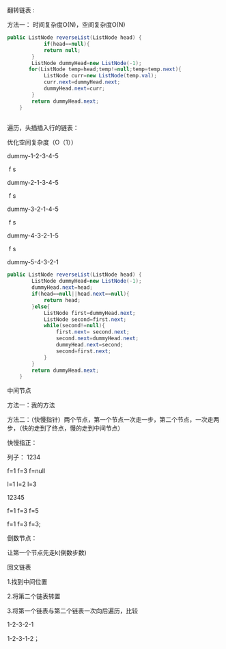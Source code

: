 翻转链表 :

方法一： 时间复杂度O(N)，空间复杂度O(N)

```java
public ListNode reverseList(ListNode head) {
            if(head==null){
            return null;
        }
        ListNode dummyHead=new ListNode(-1);
       for(ListNode temp=head;temp!=null;temp=temp.next){
            ListNode curr=new ListNode(temp.val);
            curr.next=dummyHead.next;
            dummyHead.next=curr;
        }
        return dummyHead.next;
    }
    
```



遍历，头插插入行的链表：

优化空间复杂度（O（1））



dummy-1-2-3-4-5

​		f  s

dummy-2-1-3-4-5

​	           f  s   	

dummy-3-2-1-4-5

​                      f  s

dummy-4-3-2-1-5

​			  f  s

dummy-5-4-3-2-1



```java
public ListNode reverseList(ListNode head) {
        ListNode dummyHead=new ListNode(-1);
        dummyHead.next=head;
        if(head==null||head.next==null){
            return head;
        }else{
            ListNode first=dummyHead.next;
            ListNode second=first.next;
            while(second!=null){
                first.next= second.next;
                second.next=dummyHead.next;
                dummyHead.next=second;
                second=first.next;
            }
        }
        return dummyHead.next;
    }
```



中间节点

方法一：我的方法



方法二：（快慢指针）两个节点，第一个节点一次走一步，第二个节点，一次走两步，（快的走到了终点，慢的走到中间节点）

快慢指正：



列子： 1234

f=1 f=3 f=null

l=1   l=2  l=3

12345

f=1 f=3 f=5 

f=1 f=3 f=3;



倒数节点：

让第一个节点先走k(倒数步数)







回文链表

1.找到中间位置

2.将第二个链表转置

3.将第一个链表与第二个链表一次向后遍历，比较

1-2-3-2-1

1-2-3-1-2；

